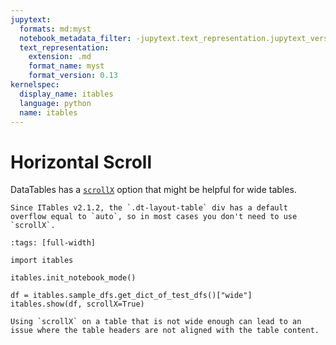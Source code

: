 ```yaml
---
jupytext:
  formats: md:myst
  notebook_metadata_filter: -jupytext.text_representation.jupytext_version
  text_representation:
    extension: .md
    format_name: myst
    format_version: 0.13
kernelspec:
  display_name: itables
  language: python
  name: itables
---
```


# Horizontal Scroll

DataTables has a [`scrollX`](https://datatables.net/reference/option/scrollX) option that might be helpful for wide tables.

```{tip}
Since ITables v2.1.2, the `.dt-layout-table` div has a default overflow equal to `auto`, so in most cases you don't need to use `scrollX`.
```

```{code-cell} ipython3
:tags: [full-width]

import itables

itables.init_notebook_mode()

df = itables.sample_dfs.get_dict_of_test_dfs()["wide"]
itables.show(df, scrollX=True)
```

```{warning}
Using `scrollX` on a table that is not wide enough can lead to an issue where the table headers are not aligned with the table content.
```
